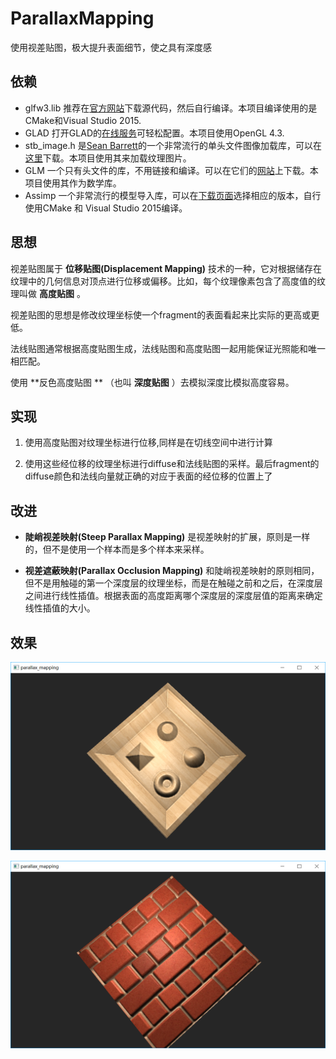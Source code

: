 # ParallaxMapping

使用视差贴图，极大提升表面细节，使之具有深度感

## 依赖
* glfw3.lib 推荐在[官方网站](http://www.glfw.org/download.html)下载源代码，然后自行编译。本项目编译使用的是CMake和Visual Studio 2015.
* GLAD 打开GLAD的[在线服务](http://glad.dav1d.de/)可轻松配置。本项目使用OpenGL 4.3.
* stb_image.h 是[Sean Barrett](https://github.com/nothings)的一个非常流行的单头文件图像加载库，可以在[这里](https://github.com/nothings/stb/blob/master/stb_image.h)下载。本项目使用其来加载纹理图片。
* GLM 一个只有头文件的库，不用链接和编译。可以在它们的[网站](http://glm.g-truc.net/0.9.5/index.html)上下载。本项目使用其作为数学库。
* Assimp 一个非常流行的模型导入库，可以在[下载页面](http://assimp.org/main_downloads.html)选择相应的版本，自行使用CMake 和 Visual Studio 2015编译。

## 思想

视差贴图属于 **位移贴图(Displacement Mapping)** 技术的一种，它对根据储存在纹理中的几何信息对顶点进行位移或偏移。比如，每个纹理像素包含了高度值的纹理叫做 **高度贴图** 。

视差贴图的思想是修改纹理坐标使一个fragment的表面看起来比实际的更高或更低。

法线贴图通常根据高度贴图生成，法线贴图和高度贴图一起用能保证光照能和唯一相匹配。

使用 **反色高度贴图 ** （也叫 **深度贴图** ）去模拟深度比模拟高度容易。

## 实现

1. 使用高度贴图对纹理坐标进行位移,同样是在切线空间中进行计算

2. 使用这些经位移的纹理坐标进行diffuse和法线贴图的采样。最后fragment的diffuse颜色和法线向量就正确的对应于表面的经位移的位置上了

## 改进

- **陡峭视差映射(Steep Parallax Mapping)** 是视差映射的扩展，原则是一样的，但不是使用一个样本而是多个样本来采样。

- **视差遮蔽映射(Parallax Occlusion Mapping)** 和陡峭视差映射的原则相同，但不是用触碰的第一个深度层的纹理坐标，而是在触碰之前和之后，在深度层之间进行线性插值。根据表面的高度距离哪个深度层的深度层值的距离来确定线性插值的大小。

## 效果

![效果1](https://github.com/SweeneyChoi/ParallaxMapping/blob/master/images/parallaxMapping1.png)

![效果2](https://github.com/SweeneyChoi/ParallaxMapping/blob/master/images/parallaxMapping2.png)
